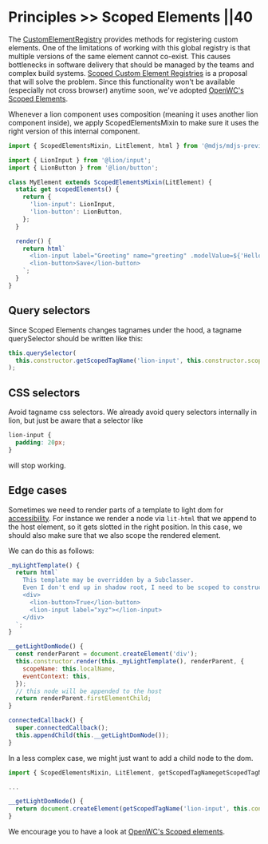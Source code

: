 # Principles >> Scoped Elements ||40

The [CustomElementRegistry](https://developer.mozilla.org/en-US/docs/Web/API/CustomElementRegistry) provides methods for registering custom elements. One of the limitations of working with this global registry is that multiple versions of the same element cannot co-exist. This causes bottlenecks in software delivery that should be managed by the teams and complex build systems. [Scoped Custom Element Registries](https://github.com/w3c/webcomponents/issues/716) is a proposal that will solve the problem. Since this functionality won't be available (especially not cross browser) anytime soon, we've adopted [OpenWC's Scoped Elements](https://open-wc.org/docs/development/scoped-elements/).

Whenever a lion component uses composition (meaning it uses another lion component inside), we
apply ScopedElementsMixin to make sure it uses the right version of this internal component.

```js
import { ScopedElementsMixin, LitElement, html } from '@mdjs/mdjs-preview';

import { LionInput } from '@lion/input';
import { LionButton } from '@lion/button';

class MyElement extends ScopedElementsMixin(LitElement) {
  static get scopedElements() {
    return {
      'lion-input': LionInput,
      'lion-button': LionButton,
    };
  }

  render() {
    return html`
      <lion-input label="Greeting" name="greeting" .modelValue=${'Hello world'}></lion-input>
      <lion-button>Save</lion-button>
    `;
  }
}
```

## Query selectors

Since Scoped Elements changes tagnames under the hood, a tagname querySelector should be written like this:

```js
this.querySelector(
  this.constructor.getScopedTagName('lion-input', this.constructor.scopedElements),
);
```

## CSS selectors

Avoid tagname css selectors.
We already avoid query selectors internally in lion, but just be aware that a selector like

```css
lion-input {
  padding: 20px;
}
```

will stop working.

## Edge cases

Sometimes we need to render parts of a template to light dom for [accessibility](https://wicg.github.io/aom/explainer.html). For instance we render a node via `lit-html` that we append to the host element, so it gets slotted in the right position.
In this case, we should also make sure that we also scope the rendered element.

We can do this as follows:

```js
_myLightTemplate() {
  return html`
    This template may be overridden by a Subclasser.
    Even I don't end up in shadow root, I need to be scoped to constructor.scopedElements as well.
    <div>
      <lion-button>True</lion-button>
      <lion-input label="xyz"></lion-input>
    </div>
  `;
}

__getLightDomNode() {
  const renderParent = document.createElement('div');
  this.constructor.render(this._myLightTemplate(), renderParent, {
    scopeName: this.localName,
    eventContext: this,
  });
  // this node will be appended to the host
  return renderParent.firstElementChild;
}

connectedCallback() {
  super.connectedCallback();
  this.appendChild(this.__getLightDomNode());
}
```

In a less complex case, we might just want to add a child node to the dom.

```js
import { ScopedElementsMixin, LitElement, getScopedTagNamegetScopedTagName  } from '@mdjs/mdjs-preview';

...

__getLightDomNode() {
  return document.createElement(getScopedTagName('lion-input', this.constructor.scopedElements));
}
```

We encourage you to have a look at [OpenWC's Scoped elements](https://open-wc.org/docs/development/scoped-elements/).
